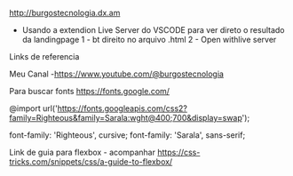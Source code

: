 http://burgostecnologia.dx.am

- Usando a extendion Live Server do VSCODE para ver direto o resultado da landingpage
  1 -  bt direito no arquivo .html
  2 -  Open withlive server

Links de referencia

Meu Canal
-https://www.youtube.com/@burgostecnologia

Para buscar fonts
https://fonts.google.com/

@import url('https://fonts.googleapis.com/css2?family=Righteous&family=Sarala:wght@400;700&display=swap');

font-family: 'Righteous', cursive;
font-family: 'Sarala', sans-serif;

Link de guia para flexbox - acompanhar
https://css-tricks.com/snippets/css/a-guide-to-flexbox/

